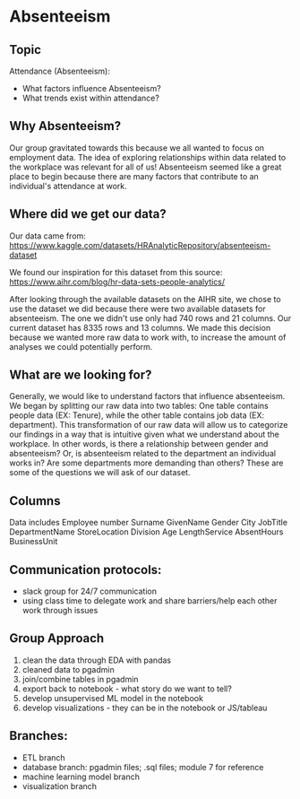 # Absenteeism

## Topic
Attendance (Absenteeism): 
- What factors influence Absenteeism? 
- What trends exist within attendance?

## Why Absenteeism?
Our group gravitated towards this because we all wanted to focus on employment data. The idea of exploring relationships within data related to the workplace was relevant for all of us! Absenteeism seemed like a great place to begin because there are many factors that contribute to an individual's attendance at work.

## Where did we get our data?
Our data came from: 
https://www.kaggle.com/datasets/HRAnalyticRepository/absenteeism-dataset

We found our inspiration for this dataset from this source:
https://www.aihr.com/blog/hr-data-sets-people-analytics/

After looking through the available datasets on the AIHR site, we chose to use the dataset we did because there were two available datasets for absenteeism. The one we didn't use only had 740 rows and 21 columns. Our current dataset has 8335 rows and 13 columns. We made this decision because we wanted more raw data to work with, to increase the amount of analyses we could potentially perform.

## What are we looking for?
Generally, we would like to understand factors that influence absenteeism. We began by splitting our raw data into two tables: One table contains people data (EX: Tenure), while the other table contains job data (EX: department). This transformation of our raw data will allow us to categorize our findings in a way that is intuitive given what we understand about the workplace. In other words, is there a relationship between gender and absenteeism? Or, is absenteeism related to the department an individual works in? Are some departments more demanding than others? These are some of the questions we will ask of our dataset.

## Columns
Data includes
Employee number
Surname
GivenName
Gender
City
JobTitle
DepartmentName
StoreLocation
Division
Age
LengthService
AbsentHours
BusinessUnit

## Communication protocols:
- slack group for 24/7 communication
- using class time to delegate work and share barriers/help each other work through issues

## Group Approach
1. clean the data through EDA with pandas
2. cleaned data to pgadmin
3. join/combine tables in pgadmin
4. export back to notebook - what story do we want to tell?
5. develop unsupervised ML model in the notebook
6. develop visualizations - they can be in the notebook or JS/tableau

## Branches:
- ETL branch
- database branch: pgadmin files; .sql files; module 7 for reference
- machine learning model branch
- visualization branch



